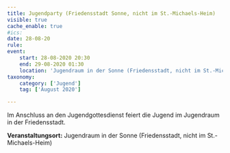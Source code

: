 ```yaml
---
title: Jugendparty (Friedensstadt Sonne, nicht im St.-Michaels-Heim)
visible: true
cache_enable: true
#ics: 
date: 28-08-20
rule: 
event:
	start: 28-08-2020 20:30
	end: 29-08-2020 01:30
	location: 'Jugendraum in der Sonne (Friedensstadt, nicht im St.-Michaels-Heim)'
taxonomy:
	category: ['Jugend']
	tag: ['August 2020']

---
```

Im Anschluss an den Jugendgottesdienst feiert die Jugend im Jugendraum in der Friedensstadt.



**Veranstaltungsort:** Jugendraum in der Sonne (Friedensstadt, nicht im St.-Michaels-Heim)

